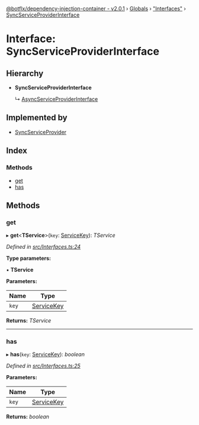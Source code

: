 [@botflx/dependency-injection-container - v2.0.1](../README.md) › [Globals](../globals.md) › ["Interfaces"](../modules/_interfaces_.md) › [SyncServiceProviderInterface](_interfaces_.syncserviceproviderinterface.md)

# Interface: SyncServiceProviderInterface

## Hierarchy

* **SyncServiceProviderInterface**

  ↳ [AsyncServiceProviderInterface](_interfaces_.asyncserviceproviderinterface.md)

## Implemented by

* [SyncServiceProvider](../classes/_implementation_serviceprovider_.syncserviceprovider.md)

## Index

### Methods

* [get](_interfaces_.syncserviceproviderinterface.md#get)
* [has](_interfaces_.syncserviceproviderinterface.md#has)

## Methods

###  get

▸ **get**<**TService**>(`key`: [ServiceKey](../modules/_interfaces_.md#servicekey)): *TService*

*Defined in [src/Interfaces.ts:24](https://github.com/botflux/dependency-injection-container/blob/49e0ae1/packages/DIContainer/src/Interfaces.ts#L24)*

**Type parameters:**

▪ **TService**

**Parameters:**

Name | Type |
------ | ------ |
`key` | [ServiceKey](../modules/_interfaces_.md#servicekey) |

**Returns:** *TService*

___

###  has

▸ **has**(`key`: [ServiceKey](../modules/_interfaces_.md#servicekey)): *boolean*

*Defined in [src/Interfaces.ts:25](https://github.com/botflux/dependency-injection-container/blob/49e0ae1/packages/DIContainer/src/Interfaces.ts#L25)*

**Parameters:**

Name | Type |
------ | ------ |
`key` | [ServiceKey](../modules/_interfaces_.md#servicekey) |

**Returns:** *boolean*
